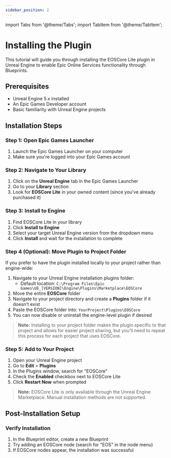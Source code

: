 ```yaml
---
sidebar_position: 2
---
```


import Tabs from '@theme/Tabs';
import TabItem from '@theme/TabItem';

# Installing the Plugin

This tutorial will guide you through installing the EOSCore Lite plugin in Unreal Engine to enable Epic Online Services functionality through Blueprints.

## Prerequisites

- Unreal Engine 5.x installed
- An Epic Games Developer account
- Basic familiarity with Unreal Engine projects

## Installation Steps

### Step 1: Open Epic Games Launcher
1. Launch the Epic Games Launcher on your computer
2. Make sure you're logged into your Epic Games account

### Step 2: Navigate to Your Library
1. Click on the **Unreal Engine** tab in the Epic Games Launcher
2. Go to your **Library** section
3. Look for **EOSCore Lite** in your owned content (since you've already purchased it)

### Step 3: Install to Engine
1. Find EOSCore Lite in your library
2. Click **Install to Engine**
3. Select your target Unreal Engine version from the dropdown menu
4. Click **Install** and wait for the installation to complete

### Step 4 (Optional): Move Plugin to Project Folder
If you prefer to have the plugin installed locally to your project rather than engine-wide:

1. Navigate to your Unreal Engine installation plugins folder:
   - Default location: `C:\Program Files\Epic Games\UE_[VERSION]\Engine\Plugins\Marketplace\EOSCore`
2. Move the entire **EOSCore** folder
3. Navigate to your project directory and create a **Plugins** folder if it doesn't exist
4. Paste the EOSCore folder into: `YourProject\Plugins\EOSCore`
5. You can now disable or uninstall the engine-level plugin if desired

> **Note:** Installing to your project folder makes the plugin specific to that project and allows for easier project sharing, but you'll need to repeat this process for each project that uses EOSCore.

### Step 5: Add to Your Project
1. Open your Unreal Engine project
2. Go to **Edit** > **Plugins**
3. In the Plugins window, search for "EOSCore"
4. Check the **Enabled** checkbox next to EOSCore Lite
5. Click **Restart Now** when prompted

> **Note:** EOSCore Lite is only available through the Unreal Engine Marketplace. Manual installation methods are not supported.

## Post-Installation Setup

### Verify Installation
1. In the Blueprint editor, create a new Blueprint
2. Try adding an EOSCore node (search for "EOS" in the node menu)
3. If EOSCore nodes appear, the installation was successful